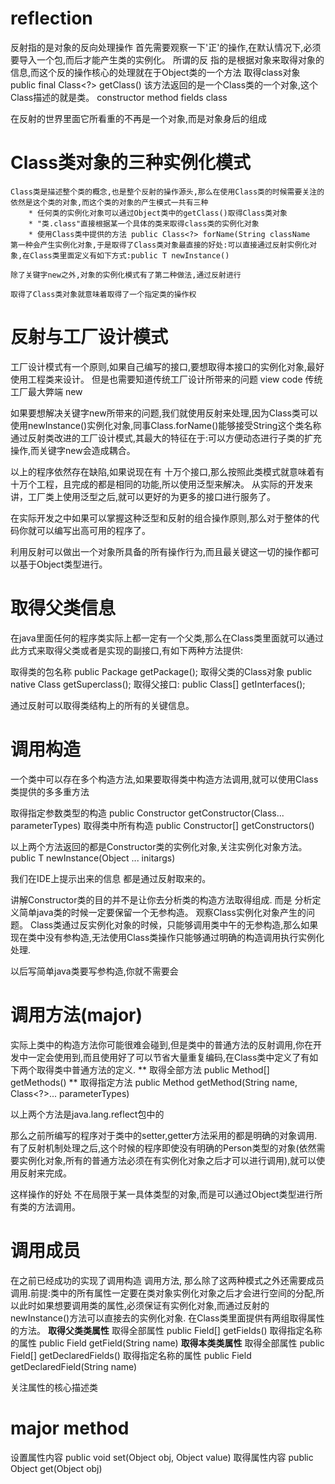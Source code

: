 # reflection
  反射指的是对象的反向处理操作
  首先需要观察一下'正'的操作,在默认情况下,必须要导入一个包,而后才能产生类的实例化。
  所谓的反 指的是根据对象来取得对象的信息,而这个反的操作核心的处理就在于Object类的一个方法
    取得class对象  public final Class<?> getClass()
  该方法返回的是一个Class类的一个对象,这个Class描述的就是类。
  constructor method fields class

  在反射的世界里面它所看重的不再是一个对象,而是对象身后的组成

# Class类对象的三种实例化模式

    Class类是描述整个类的概念,也是整个反射的操作源头,那么在使用Class类的时候需要关注的依然是这个类的对象,而这个类的对象的产生模式一共有三种
        * 任何类的实例化对象可以通过Object类中的getClass()取得Class类对象
        * "类.class"直接根据某一个具体的类来取得class类的实例化对象
        * 使用Class类中提供的方法 public Class<?> forName(String className
    第一种会产生实例化对象,于是取得了Class类对象最直接的好处:可以直接通过反射实例化对象,在Class类里面定义有如下方式:public T newInstance()

    除了关键字new之外,对象的实例化模式有了第二种做法,通过反射进行

    取得了Class类对象就意味着取得了一个指定类的操作权

# 反射与工厂设计模式
  工厂设计模式有一个原则,如果自己编写的接口,要想取得本接口的实例化对象,最好使用工程类来设计。
  但是也需要知道传统工厂设计所带来的问题
  view code
  传统工厂最大弊端 new

  如果要想解决关键字new所带来的问题,我们就使用反射来处理,因为Class类可以使用newInstance()实例化对象,同事Class.forName()能够接受String这个类名称
  通过反射类改进的工厂设计模式,其最大的特征在于:可以方便动态进行子类的扩充操作,而关键字new会造成耦合。

  以上的程序依然存在缺陷,如果说现在有 十万个接口,那么按照此类模式就意味着有十万个工程，且完成的都是相同的功能,所以使用泛型来解决。
  从实际的开发来讲，工厂类上使用泛型之后,就可以更好的为更多的接口进行服务了。

  在实际开发之中如果可以掌握这种泛型和反射的组合操作原则,那么对于整体的代码你就可以编写出高可用的程序了。


  利用反射可以做出一个对象所具备的所有操作行为,而且最关键这一切的操作都可以基于Object类型进行。
# 取得父类信息
  在java里面任何的程序类实际上都一定有一个父类,那么在Class类里面就可以通过此方式来取得父类或者是实现的副接口,有如下两种方法提供:

  取得类的包名称 public Package getPackage();
  取得父类的Class对象  public native Class<? super T> getSuperclass();
  取得父接口:  public Class<?>[] getInterfaces();

  通过反射可以取得类结构上的所有的关键信息。

# 调用构造
  一个类中可以存在多个构造方法,如果要取得类中构造方法调用,就可以使用Class类提供的多多重方法

  取得指定参数类型的构造 public Constructor<T> getConstructor(Class<?>... parameterTypes)
  取得类中所有构造  public Constructor<?>[] getConstructors()

  以上两个方法返回的都是Constructor类的实例化对象,关注实例化对象方法。
  public T newInstance(Object ... initargs)

  我们在IDE上提示出来的信息 都是通过反射取来的。

  讲解Constructor类的目的并不是让你去分析类的构造方法取得组成.
  而是
  分析定义简单java类的时候一定要保留一个无参构造。
  观察Class实例化对象产生的问题。
  Class类通过反实例化对象的时候，只能够调用类中午的无参构造,那么如果现在类中没有参构造,无法使用Class类操作只能够通过明确的构造调用执行实例化处理.

  以后写简单java类要写参构造,你就不需要会

# 调用方法(major)
  实际上类中的构造方法你可能很难会碰到,但是类中的普通方法的反射调用,你在开发中一定会使用到,而且使用好了可以节省大量重复编码,在Class类中定义了有如下两个取得类中普通方法的定义.
  ** 取得全部方法      public Method[] getMethods()
  ** 取得指定方法      public Method getMethod(String name, Class<?>... parameterTypes)

  以上两个方法是java.lang.reflect包中的

  那么之前所编写的程序对于类中的setter,getter方法采用的都是明确的对象调用.
  有了反射机制处理之后,这个时候的程序即使没有明确的Person类型的对象(依然需要实例化对象,所有的普通方法必须在有实例化对象之后才可以进行调用),就可以使用反射来完成。

  这样操作的好处 不在局限于某一具体类型的对象,而是可以通过Object类型进行所有类的方法调用。

# 调用成员

  在之前已经成功的实现了调用构造 调用方法, 那么除了这两种模式之外还需要成员调用.前提:类中的所有属性一定要在类对象实例化对象之后才会进行空间的分配,所以此时如果想要调用类的属性,必须保证有实例化对象,而通过反射的newInstance()方法可以直接去的实例化对象.
  在Class类里面提供有两组取得属性的方法。
  **取得父类类属性**
    取得全部属性   public Field[] getFields()
    取得指定名称的属性 public Field getField(String name)
  **取得本类类属性**
    取得全部属性     public Field[] getDeclaredFields()
    取得指定名称的属性   public Field getDeclaredField(String name)
  
  关注属性的核心描述类
# major method 
  设置属性内容    public void set(Object obj, Object value)
  取得属性内容    public Object get(Object obj)